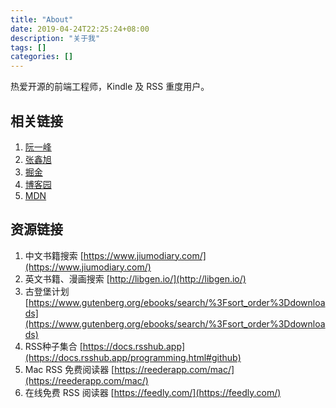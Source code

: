 ```yaml
---
title: "About"
date: 2019-04-24T22:25:24+08:00
description: "关于我"
tags: []
categories: []
---
```


热爱开源的前端工程师，Kindle 及 RSS 重度用户。


## 相关链接

1. [阮一峰](http://www.ruanyifeng.com/blog/)
1. [张鑫旭](https://www.zhangxinxu.com/wordpress/)
1. [掘金](https://juejin.im/user/59aeb829f265da249960595a)
1. [博客园](http://www.cnblogs.com/stevexu)
1. [MDN](https://developer.mozilla.org)

## 资源链接

1. 中文书籍搜索 [https://www.jiumodiary.com/](https://www.jiumodiary.com/)
1. 英文书籍、漫画搜索 [http://libgen.io/](http://libgen.io/)
1. 古登堡计划 [https://www.gutenberg.org/ebooks/search/%3Fsort_order%3Ddownloads](https://www.gutenberg.org/ebooks/search/%3Fsort_order%3Ddownloads)
1. RSS种子集合 [https://docs.rsshub.app](https://docs.rsshub.app/programming.html#github)
1. Mac RSS 免费阅读器 [https://reederapp.com/mac/](https://reederapp.com/mac/)
1. 在线免费 RSS 阅读器 [https://feedly.com/](https://feedly.com/)

